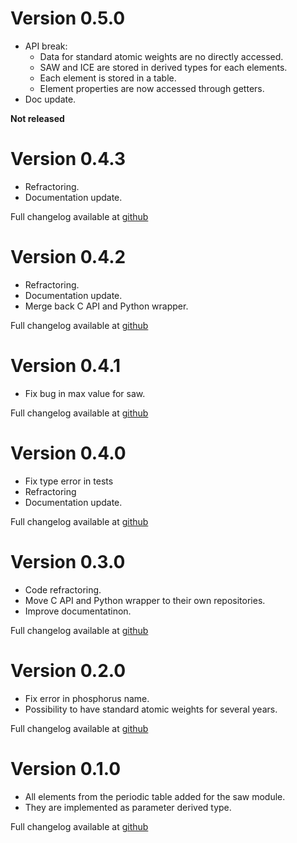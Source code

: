 # Version 0.5.0

* API break: 
   * Data for standard atomic weights are no directly accessed.
   * SAW and ICE are stored in derived types for each elements.
   * Each element is stored in a table.
   * Element properties are now accessed through getters.
* Doc update.


**Not released**


# Version 0.4.3 

* Refractoring.
* Documentation update.

Full changelog available at [github](https://github.com/MilanSkocic/ciaaw/releases)


# Version 0.4.2 

* Refractoring.
* Documentation update.
* Merge back C API and Python wrapper.

Full changelog available at [github](https://github.com/MilanSkocic/ciaaw/releases)


# Version 0.4.1

* Fix bug in max value for saw. 

Full changelog available at [github](https://github.com/MilanSkocic/ciaaw/releases)


# Version 0.4.0

* Fix type error in tests
* Refractoring
* Documentation update.

Full changelog available at [github](https://github.com/MilanSkocic/ciaaw/releases)


# Version 0.3.0

* Code refractoring.
* Move C API and Python wrapper to their own repositories.
* Improve documentatinon.

Full changelog available at [github](https://github.com/MilanSkocic/ciaaw/releases)



# Version 0.2.0

* Fix error in phosphorus name.
* Possibility to have standard atomic weights for several years.

Full changelog available at [github](https://github.com/MilanSkocic/ciaaw/releases)



# Version 0.1.0

* All elements from the periodic table added for the saw module.
* They are implemented as parameter derived type.

Full changelog available at [github](https://github.com/MilanSkocic/ciaaw/releases)
